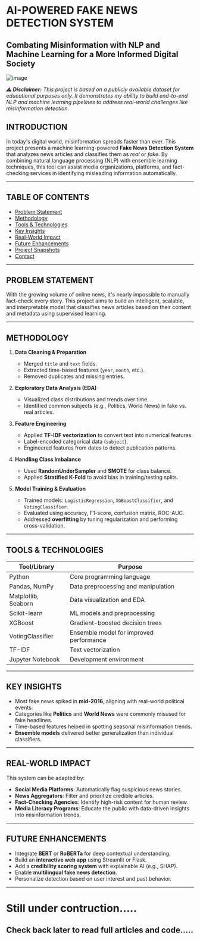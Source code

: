 # AI-POWERED FAKE NEWS DETECTION SYSTEM
## Combating Misinformation with NLP and Machine Learning for a More Informed Digital Society
![image](https://github.com/user-attachments/assets/80b0af64-2b20-4ed0-8b9e-5fb21ced8661)

***⚠️ Disclaimer:** This project is based on a publicly available dataset for educational purposes only. It demonstrates my ability to build end-to-end NLP and machine learning pipelines to address real-world challenges like misinformation detection.*

## INTRODUCTION  
In today's digital world, misinformation spreads faster than ever. This project presents a machine learning-powered **Fake News Detection System** that analyzes news articles and classifies them as *real* or *fake*. By combining natural language processing (NLP) with ensemble learning techniques, this tool can assist media organizations, platforms, and fact-checking services in identifying misleading information automatically.

---
## TABLE OF CONTENTS

- [Problem Statement](#-problem-statement)
- [Methodology](#-methodology)
- [Tools & Technologies](#️-tools--technologies)
- [Key Insights](#-key-insights)
- [Real-World Impact](#-real-world-impact)
- [Future Enhancements](#-future-enhancements)
- [Project Snapshots](#️-project-snapshots)
- [Contact](#-contact)

---
## PROBLEM STATEMENT  
With the growing volume of online news, it's nearly impossible to manually fact-check every story. This project aims to build an intelligent, scalable, and interpretable model that classifies news articles based on their content and metadata using supervised learning.

---

## METHODOLOGY

1. **Data Cleaning & Preparation**  
   - Merged `title` and `text` fields.  
   - Extracted time-based features (`year`, `month`, etc.).  
   - Removed duplicates and missing entries.

2. **Exploratory Data Analysis (EDA)**  
   - Visualized class distributions and trends over time.  
   - Identified common subjects (e.g., Politics, World News) in fake vs. real articles.

3. **Feature Engineering**  
   - Applied **TF-IDF vectorization** to convert text into numerical features.  
   - Label-encoded categorical data (`subject`).  
   - Engineered features from dates to detect publication patterns.

4. **Handling Class Imbalance**  
   - Used **RandomUnderSampler** and **SMOTE** for class balance.  
   - Applied **Stratified K-Fold** to avoid bias in training/testing splits.

5. **Model Training & Evaluation**  
   - Trained models: `LogisticRegression`, `XGBoostClassifier`, and `VotingClassifier`.  
   - Evaluated using accuracy, F1-score, confusion matrix, ROC-AUC.  
   - Addressed **overfitting** by tuning regularization and performing cross-validation.

---

## TOOLS & TECHNOLOGIES

| Tool/Library         | Purpose                                   |
|----------------------|--------------------------------------------|
| Python               | Core programming language                 |
| Pandas, NumPy        | Data preprocessing and manipulation       |
| Matplotlib, Seaborn  | Data visualization and EDA                |
| Scikit-learn         | ML models and preprocessing               |
| XGBoost              | Gradient-boosted decision trees           |
| VotingClassifier     | Ensemble model for improved performance   |
| TF-IDF               | Text vectorization                        |
| Jupyter Notebook     | Development environment                   |

---

## KEY INSIGHTS

- Most fake news spiked in **mid-2016**, aligning with real-world political events.
- Categories like **Politics** and **World News** were commonly misused for fake headlines.
- Time-based features helped in spotting seasonal misinformation trends.
- **Ensemble models** delivered better generalization than individual classifiers.

---

## REAL-WORLD IMPACT

This system can be adapted by:

- **Social Media Platforms**: Automatically flag suspicious news stories.  
- **News Aggregators**: Filter and prioritize credible articles.  
- **Fact-Checking Agencies**: Identify high-risk content for human review.  
- **Media Literacy Programs**: Educate the public with data-driven insights into misinformation trends.

---

## FUTURE ENHANCEMENTS

- Integrate **BERT** or **RoBERTa** for deep contextual understanding.  
- Build an **interactive web app** using Streamlit or Flask.  
- Add a **credibility scoring system** with explainable AI (e.g., SHAP).  
- Enable **multilingual fake news detection**.  
- Personalize detection based on user interest and past behavior.

---

# Still under contruction.....
## Check back later to read full articles and code.....
